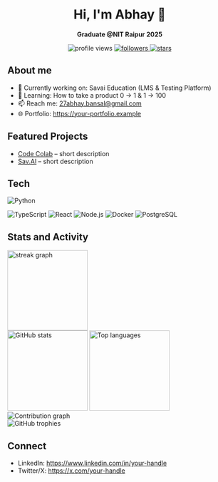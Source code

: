 <!-- Profile Header -->
<div align="center">
  <h1>Hi, I'm Abhay 👋</h1>
  <p><b>Graduate @NIT Raipur 2025</b></p>

  <!-- Badges -->
  <img src="https://komarev.com/ghpvc/?username=abhaybansal0&style=flat&color=blue" alt="profile views" />
  <a href="https://github.com/abhaybansal0?tab=followers">
    <img src="https://img.shields.io/github/followers/abhaybansal0?label=Followers&style=social" alt="followers" />
  </a>
  <a href="https://github.com/abhaybansal0?tab=repositories">
    <img src="https://img.shields.io/github/stars/abhaybansal0?affiliations=OWNER%2CCOLLABORATOR&style=social" alt="stars" />
  </a>
</div>

<!-- About -->
## About me
- 🔭 Currently working on: Savai Education (LMS & Testing Platform)
- 🌱 Learning: How to take a product 0 -> 1 & 1 -> 100
- 📫 Reach me: 27abhay.bansal@gmail.com
- 🌐 Portfolio: https://your-portfolio.example

<!-- Highlights -->
## Featured Projects
- [Code Colab](https://github.com/abhaybansal0/Code-Colab) – short description
- [Sav.AI](https://github.com/abhaybansal0/) – short description

<!-- Tech stack (badges via shields.io) -->
## Tech
![Python](https://img.shields.io/badge/Python-3776AB?logo=python&logoColor=white)
<!-- MongoDB, Express, Nextjs, DSA, and MERN Stack mainly, AWS -->
![TypeScript](https://img.shields.io/badge/TypeScript-3178C6?logo=typescript&logoColor=white)
![React](https://img.shields.io/badge/React-61DAFB?logo=react&logoColor=black)
![Node.js](https://img.shields.io/badge/Node.js-339933?logo=node.js&logoColor=white)
![Docker](https://img.shields.io/badge/Docker-2496ED?logo=docker&logoColor=white)
![PostgreSQL](https://img.shields.io/badge/PostgreSQL-4169E1?logo=postgresql&logoColor=white)

<!-- Stats (dynamic images) -->
## Stats and Activity

<!-- Streaks -->
<div>
  <img src="https://streak-stats.demolab.com/?user=abhaybansal0&theme=tokyonight&hide_border=true" height="180" alt="streak graph" />
</div>

<!-- GitHub stats + Top languages -->
<div>
  <img src="https://github-readme-stats.vercel.app/api?username=abhaybansal0&show_icons=true&hide_title=true&count_private=true&theme=tokyonight&hide_border=true" height="180" alt="GitHub stats" />
  <img src="https://github-readme-stats.vercel.app/api/top-langs/?username=abhaybansal0&layout=compact&langs_count=8&theme=tokyonight&hide_border=true" height="180" alt="Top languages" />
</div>

<!-- Activity graph -->
<div>
  <img src="https://github-readme-activity-graph.vercel.app/graph?username=abhaybansal0&theme=tokyo-night&hide_border=true&area=true" alt="Contribution graph" />
</div>

<!-- Trophies -->
<div>
  <img src="https://github-profile-trophy.vercel.app/?username=abhaybansal0&theme=onedark&no-bg=true&no-frame=true&row=1&column=7" alt="GitHub trophies" />
</div>

<!-- Contact / Social -->
## Connect
- LinkedIn: https://www.linkedin.com/in/your-handle
- Twitter/X: https://x.com/your-handle

